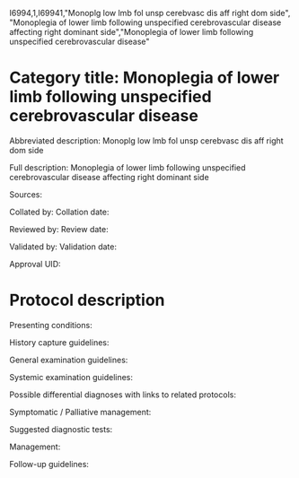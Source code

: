 I6994,1,I69941,"Monoplg low lmb fol unsp cerebvasc dis aff right dom side", "Monoplegia of lower limb following unspecified cerebrovascular disease affecting right dominant side","Monoplegia of lower limb following unspecified cerebrovascular disease"
# Category title: Monoplegia of lower limb following unspecified cerebrovascular disease

Abbreviated description: Monoplg low lmb fol unsp cerebvasc dis aff right dom side

Full description: Monoplegia of lower limb following unspecified cerebrovascular disease affecting right dominant side

Sources:

Collated by:
Collation date:

Reviewed by:
Review date:

Validated by:
Validation date:

Approval UID:

# Protocol description

Presenting conditions:

History capture guidelines:

General examination guidelines:

Systemic examination guidelines:

Possible differential diagnoses with links to related protocols:

Symptomatic / Palliative management:

Suggested diagnostic tests:

Management:

Follow-up guidelines:
